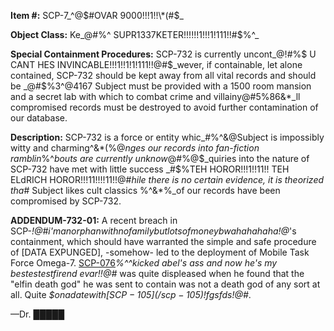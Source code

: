 **Item #:** SCP-7_^@$#OVAR 9000!!!1!!\*(#$_

**Object Class:** Ke_@#%^ SUPR1337KETER!!!!!!1!!!1!111!!#$%^_

**Special Containment Procedures:** SCP-732 is currently uncont_@!#%$ U CANT HES INVINCABLE!!!1!!1!1!111!!@#$_wever, if containable, let alone contained, SCP-732 should be kept away from all vital records and should be _@#$%3^@4167 Subject must be provided with a 1500 room mansion and a secret lab with which to combat crime and villainy@#$5$%86&\*_ll compromised records must be destroyed to avoid further contamination of our database.

**Description:** SCP-732 is a force or entity whic_#%^&@Subject is impossibly witty and charming^&\*(%@_nges our records into fan-fiction ramblin_$%^& Subject has psykic powers and can blow peple up with teh blink of an eye#$%^_bouts are currently unknow_@#$% HES WITH ALL THE KEWL SCPS@#$%@$_quiries into the nature of SCP-732 have met with little success _#$%TEH HOROR!!!1!!11!! TEH ELdRICH HOROR!!!11!!!!11!!@#_hile there is no certain evidence, it is theorized tha_#$%^$ Subject likes cult classics %^&\*%_of our records have been compromised by SCP-732.

**ADDENDUM-732-01:** A recent breach in SCP-_!@#i'manorphanwithnofamilybutlotsofmoneybwahahahaha!@_'s containment, which should have warranted the simple and safe procedure of \[DATA EXPUNGED\], -somehow- led to the deployment of Mobile Task Force Omega-7. [SCP-076](/scp-076)_%^^kicked abel's ass and now he's my bestestestfirend evar!!@#_ was quite displeased when he found that the "elfin death god" he was sent to contain was not a death god of any sort at all. Quite _$$onadatewith[SCP-105](/scp-105)!%^_displeased.. For the sake of our remaining budget, it is strongly advised that more effective methods be found for countering SCP-732's corruption_^%$fgsfds!@#_.

—Dr. █████